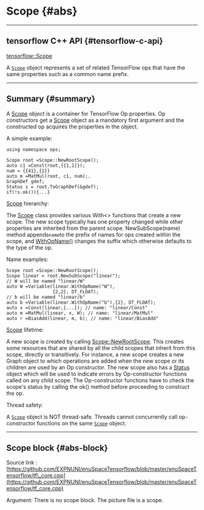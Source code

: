 # Scope {#abs}

---

## tensorflow C++ API {#tensorflow-c-api}

[tensorflow::Scope](https://www.tensorflow.org/api_docs/cc/class/tensorflow/scope.html)

A [`Scope`](https://www.tensorflow.org/api_docs/cc/class/tensorflow/scope.html#classtensorflow_1_1_scope) object represents a set of related TensorFlow ops that have the same properties such as a common name prefix.

---

## Summary {#summary}

A [Scope](https://www.tensorflow.org/api_docs/cc/class/tensorflow/scope.html#classtensorflow_1_1_scope) object is a container for TensorFlow Op properties. Op constructors get a [Scope](https://www.tensorflow.org/api_docs/cc/class/tensorflow/scope.html#classtensorflow_1_1_scope) object as a mandatory first argument and the constructed op acquires the properties in the object.

A simple example:

```
using namespace ops;

Scope root =Scope::NewRootScope();
auto c1 =Const(root,{{1,1}});
num = {{41},{1}}
auto m =MatMul(root, c1, num);.
GraphDef gdef;
Status s = root.ToGraphDef(&gdef);
if(!s.ok()){...}
```

[Scope](https://www.tensorflow.org/api_docs/cc/class/tensorflow/scope.html#classtensorflow_1_1_scope) hierarchy:

The [Scope](https://www.tensorflow.org/api_docs/cc/class/tensorflow/scope.html#classtensorflow_1_1_scope) class provides various With&lt;&gt; functions that create a new scope. The new scope typically has one property changed while other properties are inherited from the parent scope. NewSubScope\(name\) method appends`name`to the prefix of names for ops created within the scope, and [WithOpName\(\)](https://www.tensorflow.org/api_docs/cc/class/tensorflow/scope.html#classtensorflow_1_1_scope_1a726021aa3104fec02353e8713f1e5b63) changes the suffix which otherwise defaults to the type of the op.

Name examples:

```
Scope root =Scope::NewRootScope();
Scope linear = root.NewSubScope("linear");
// W will be named "linear/W"
auto W =Variable(linear.WithOpName("W"),
                 {2,2}, DT_FLOAT);
// b will be named "linear/b"
auto b =Variable(linear.WithOpName("b"),{2}, DT_FLOAT);
auto x =Const(linear,{...}); // name: "linear/Const"
auto m =MatMul(linear, x, W); // name: "linear/MatMul"
auto r =BiasAdd(linear, m, b); // name: "linear/BiasAdd"
```

[Scope](https://www.tensorflow.org/api_docs/cc/class/tensorflow/scope.html#classtensorflow_1_1_scope) lifetime:

A new scope is created by calling [Scope::NewRootScope](https://www.tensorflow.org/api_docs/cc/class/tensorflow/scope.html#classtensorflow_1_1_scope_1a2bd1e548f919654da8f57402f844326c). This creates some resources that are shared by all the child scopes that inherit from this scope, directly or transitively. For instance, a new scope creates a new Graph object to which operations are added when the new scope or its children are used by an Op constructor. The new scope also has a [Status](https://www.tensorflow.org/api_docs/cc/class/tensorflow/status.html#classtensorflow_1_1_status) object which will be used to indicate errors by Op-constructor functions called on any child scope. The Op-constructor functions have to check the scope's status by calling the ok\(\) method before proceeding to construct the op.

Thread safety:

A [`Scope`](https://www.tensorflow.org/api_docs/cc/class/tensorflow/scope.html#classtensorflow_1_1_scope) object is NOT thread-safe. Threads cannot concurrently call op-constructor functions on the same [`Scope`](https://www.tensorflow.org/api_docs/cc/class/tensorflow/scope.html#classtensorflow_1_1_scope) object.

---

## Scope block {#abs-block}

Source link :[https://github.com/EXPNUNI/enuSpaceTensorflow/blob/master/enuSpaceTensorflow/tf\_core.cpp](https://github.com/EXPNUNI/enuSpaceTensorflow/blob/master/enuSpaceTensorflow/tf_core.cpp)

Argument: There is no scope block. The picture file is a scope.

